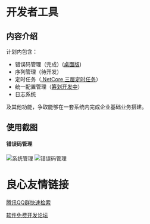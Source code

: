 # 开发者工具
## 内容介绍
计划内包含：
- 错误码管理（完成）([桌面版](http://git.oschina.net/9527y/ErrCode))
- 序列管理（待开发）
- 定时任务（[.NetCore 三层定时任务](http://git.oschina.net/9527y/LayersTimerTask)）
- 统一配置管理（[筹划开发中](http://git.oschina.net/9527y/UCMS)）
- 日志系统

及其他功能，争取能够在一套系统内完成企业基础业务搭建。


## 使用截图
#### 错误码管理
![系统管理](http://git.oschina.net/uploads/images/2016/1209/150957_3093fc57_84669.png "系统管理")
![错误码管理](http://git.oschina.net/uploads/images/2016/1209/151038_727f2567_84669.png "错误码管理")

 # 良心友情链接

[腾讯QQ群快速检索](http://u.720life.cn/s/8cf73f7c)

[软件免费开发论坛](http://u.720life.cn/s/bbb01dc0)